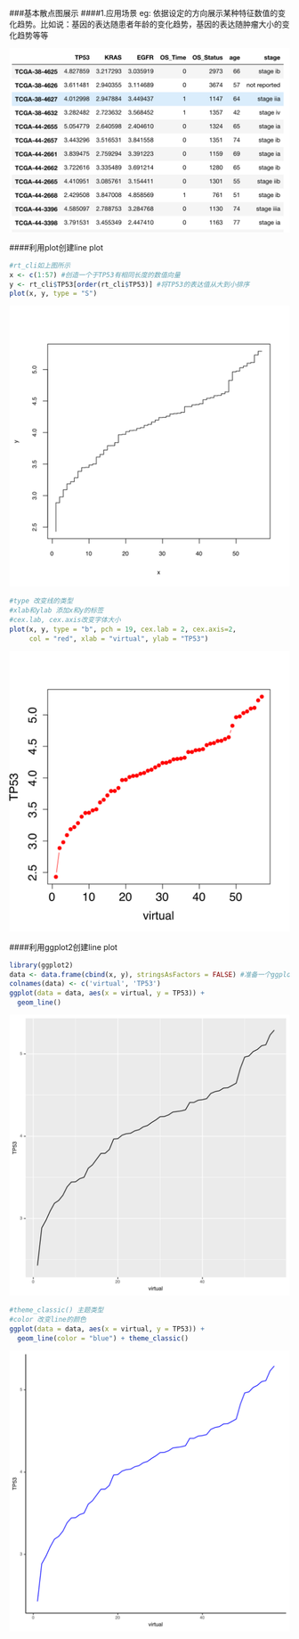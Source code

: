 ###基本散点图展示
####1.应用场景
eg: 依据设定的方向展示某种特征数值的变化趋势。比如说：基因的表达随患者年龄的变化趋势，基因的表达随肿瘤大小的变化趋势等等

![scatter plot](/images/part3/data_format_cli.png)

####利用plot创建line plot

```R
#rt_cli如上图所示
x <- c(1:57) #创造一个于TP53有相同长度的数值向量
y <- rt_cli$TP53[order(rt_cli$TP53)] #将TP53的表达值从大到小排序
plot(x, y, type = "S")
```

![scatter plot](/images/part3/line_plot1.svg)


```R
#type 改变线的类型
#xlab和ylab 添加x和y的标签
#cex.lab, cex.axis改变字体大小
plot(x, y, type = "b", pch = 19, cex.lab = 2, cex.axis=2, 
     col = "red", xlab = "virtual", ylab = "TP53")
```

![scatter plot](/images/part3/line_plot2.svg)

####利用ggplot2创建line plot

```R
library(ggplot2)
data <- data.frame(cbind(x, y), stringsAsFactors = FALSE) #准备一个ggplot2所需要的数据格式
colnames(data) <- c('virtual', 'TP53')
ggplot(data = data, aes(x = virtual, y = TP53)) +
  geom_line()
```

![scatter plot](/images/part3/line_plot3.svg)

```R
#theme_classic() 主题类型
#color 改变line的颜色
ggplot(data = data, aes(x = virtual, y = TP53)) +
  geom_line(color = "blue") + theme_classic()
```

![scatter plot](/images/part3/line_plot4.svg)
